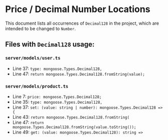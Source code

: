 # Price / Decimal Number Locations

This document lists all occurrences of `Decimal128` in the project, which are intended to be changed to `Number`.

## Files with `Decimal128` usage:

### `server/models/user.ts`
- Line 37: `type: mongoose.Types.Decimal128,`
- Line 47: `return mongoose.Types.Decimal128.fromString(value);`

### `server/models/product.ts`
- Line 7: `price: mongoose.Types.Decimal128;`
- Line 35: `type: mongoose.Types.Decimal128,`
- Line 37: `set: (value: string | number): mongoose.Types.Decimal128 => {`
- Line 43: `return mongoose.Types.Decimal128.fromString(`
- Line 47: `return mongoose.Types.Decimal128.fromString(value.toString());`
- Line 49: `get: (value: mongoose.Types.Decimal128): string =>`

